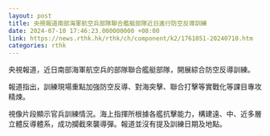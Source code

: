 ```yaml
---
layout: post
title: 央視報道南部海軍航空兵部隊聯合艦艇部隊近日進行防空反導訓練
date: 2024-07-10 17:46:23.000000000 +08:00
link: https://news.rthk.hk/rthk/ch/component/k2/1761051-20240710.htm
categories: rthk
---
```


央視報道，近日南部海軍航空兵的部隊聯合艦艇部隊，開展綜合防空反導訓練。

報道指出，訓練現場重點加強防空反導、對海突擊、聯合打擊等實戰化等課目專攻精煉。

視像片段顯示官兵訓練情況。海上指揮所根據各艦抗擊能力，構建遠、中、近多層立體反導體系，成功攔截來襲導彈。報道並沒有提及訓練日期及地點。
